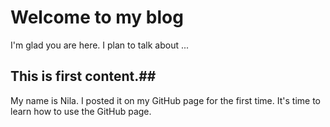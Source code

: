 # Welcome to my blog

I'm glad you are here. I plan to talk about ...
## This is first content.##
My name is Nila.
I posted it on my GitHub page for the first time.
It's time to learn how to use the GitHub page.
